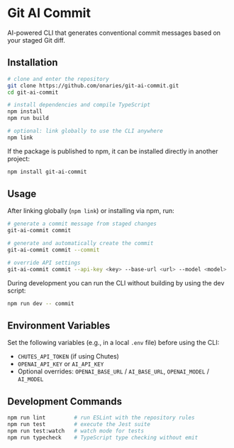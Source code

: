 # Git AI Commit

AI-powered CLI that generates conventional commit messages based on your staged Git diff.

## Installation

```bash
# clone and enter the repository
git clone https://github.com/onaries/git-ai-commit.git
cd git-ai-commit

# install dependencies and compile TypeScript
npm install
npm run build

# optional: link globally to use the CLI anywhere
npm link
```

If the package is published to npm, it can be installed directly in another project:

```bash
npm install git-ai-commit
```

## Usage

After linking globally (`npm link`) or installing via npm, run:

```bash
# generate a commit message from staged changes
git-ai-commit commit

# generate and automatically create the commit
git-ai-commit commit --commit

# override API settings
git-ai-commit commit --api-key <key> --base-url <url> --model <model>
```

During development you can run the CLI without building by using the dev script:

```bash
npm run dev -- commit
```

## Environment Variables

Set the following variables (e.g., in a local `.env` file) before using the CLI:

- `CHUTES_API_TOKEN` (if using Chutes)
- `OPENAI_API_KEY` or `AI_API_KEY`
- Optional overrides: `OPENAI_BASE_URL` / `AI_BASE_URL`, `OPENAI_MODEL` / `AI_MODEL`

## Development Commands

```bash
npm run lint         # run ESLint with the repository rules
npm run test         # execute the Jest suite
npm run test:watch   # watch mode for tests
npm run typecheck    # TypeScript type checking without emit
```
